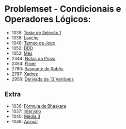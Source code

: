 # Problemset - Condicionais e Operadores Lógicos:
  * 1035: [Teste de Seleção 1](https://www.urionlinejudge.com.br/judge/pt/problems/view/1035)
  * 1038: [Lanche](https://www.urionlinejudge.com.br/judge/pt/problems/view/1038)
  * 1046: [Tempo de Jogo](https://www.urionlinejudge.com.br/judge/pt/problems/view/1046)
  * 1050: [DDD](https://www.urionlinejudge.com.br/judge/pt/problems/view/1050)
  * 1052: [Mês](https://www.urionlinejudge.com.br/judge/pt/problems/view/1052)
  * 2344: [Notas da Prova](https://www.urionlinejudge.com.br/judge/pt/problems/view/2344)
  * 2454: [Flíper](https://www.urionlinejudge.com.br/judge/pt/problems/view/2454)
  * 2780: [Basquete de Robôs](https://www.urionlinejudge.com.br/judge/pt/problems/view/2780)
  * 2787: [Xadrez](https://www.urionlinejudge.com.br/judge/pt/problems/view/2787)
  * 2956: [Derivada de 13 Variáveis](https://www.urionlinejudge.com.br/judge/pt/problems/view/2956)

## Extra
  * 1036: [Fórmula de Bhaskara](https://www.urionlinejudge.com.br/judge/pt/problems/view/1036)
  * 1037: [Intervalo](https://www.urionlinejudge.com.br/judge/pt/problems/view/1037)
  * 1040: [Média 3](https://www.urionlinejudge.com.br/judge/pt/problems/view/1040)
  * 1049: [Animal](https://www.urionlinejudge.com.br/judge/pt/problems/view/1049)
